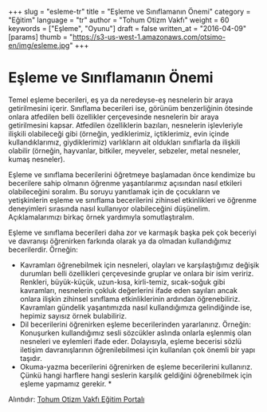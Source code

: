 +++
slug = "esleme-tr"
title = "Eşleme ve Sınıflamanın Önemi"
category = "Eğitim"
language = "tr"
author = "Tohum Otizm Vakfı"
weight = 60
keywords = ["Eşleme", "Oyunu"]
draft = false
written_at = "2016-04-09"
[params]
thumb = "https://s3-us-west-1.amazonaws.com/otsimo-en/img/esleme.jpg"
+++
#  Eşleme ve Sınıflamanın Önemi

Temel eşleme becerileri, eş ya da neredeyse-eş nesnelerin bir araya getirilmesini içerir. Sınıflama becerileri ise, görünüm benzerliğinin ötesinde onlara atfedilen belli özellikler çerçevesinde nesnelerin bir araya getirilmesini kapsar. Atfedilen özelliklerin bazıları, nesnelerin işlevleriyle ilişkili olabileceği gibi (örneğin, yediklerimiz, içtiklerimiz, evin içinde kullandıklarımız, giydiklerimiz) varlıkların ait oldukları sınıflarla da ilişkili olabilir (örneğin, hayvanlar, bitkiler, meyveler, sebzeler, metal nesneler, kumaş nesneler).

Eşleme ve sınıflama becerilerini öğretmeye başlamadan önce kendimize bu becerilere sahip olmanın öğrenme yaşantılarımız açısından nasıl etkileri olabileceğini soralım. Bu soruyu yanıtlamak için de çocukların ve yetişkinlerin eşleme ve sınıflama becerilerini zihinsel etkinlikleri ve öğrenme deneyimleri sırasında nasıl kullanıyor olabileceğini düşünelim. Açıklamalarımızı birkaç örnek yardımıyla somutlaştıralım.

Eşleme ve sınıflama becerileri daha zor ve karmaşık başka pek çok beceriyi ve davranışı öğrenirken farkında olarak ya da olmadan kullandığımız becerilerdir. Örneğin:

* Kavramları öğrenebilmek için nesneleri, olayları ve karşılaştığımız değişik durumları belli özellikleri çerçevesinde gruplar ve onlara bir isim veririz. Renkleri, büyük-küçük, uzun-kısa, kirli-temiz, sıcak-soğuk gibi kavramları, nesnelerin çokluk değerlerini ifade eden sayıları ancak onlara ilişkin zihinsel sınıflama etkinliklerinin ardından öğrenebiliriz. Kavramları gündelik yaşantımızda nasıl kullandığımıza gelindiğinde ise, hepimiz sayısız örnek bulabiliriz.
* Dil becerilerini öğrenirken eşleme becerilerinden yararlanırız. Örneğin: Konuşurken kullandığımız sesli sözcükler aslında onlarla eşlenmiş olan nesneleri ve eylemleri ifade eder. Dolayısıyla, eşleme becerisi sözlü iletişim davranışlarının öğrenilebilmesi için kullanılan çok önemli bir yapı taşıdır.
* Okuma-yazma becerilerini öğrenirken de eşleme becerilerini kullanırız. Çünkü hangi harflere hangi seslerin karşılık geldiğini öğrenebilmek için eşleme yapmamız gerekir. *

Alıntıdır: [Tohum Otizm Vakfı Eğitim Portalı](http://www.tohumotizmportali.org/icerik/temel-becerileri-kazandirmak/nesneleri-esleme-ve-siniflama/esleme-ve-siniflamanin-onemi)
